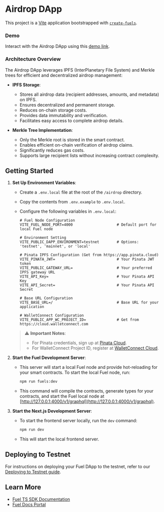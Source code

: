 # Airdrop DApp

This project is a [Vite](https://vitejs.dev/) application bootstrapped with [`create-fuels`](https://github.com/FuelLabs/fuels-ts/tree/master/packages/create-fuels).

### Demo

Interact with the Airdrop DApp using this [demo link](https://fuellabs.github.io/sway-examples/airdrop/).

### Architecture Overview

The Airdrop DApp leverages IPFS (InterPlanetary File System) and Merkle trees for efficient and decentralized airdrop management:

- **IPFS Storage**: 
  - Stores all airdrop data (recipient addresses, amounts, and metadata) on IPFS.
  - Ensures decentralized and permanent storage.
  - Reduces on-chain storage costs.
  - Provides data immutability and verification.
  - Facilitates easy access to complete airdrop details.

- **Merkle Tree Implementation**: 
  - Only the Merkle root is stored in the smart contract.
  - Enables efficient on-chain verification of airdrop claims.
  - Significantly reduces gas costs.
  - Supports large recipient lists without increasing contract complexity.

## Getting Started

1. **Set Up Environment Variables**:
   - Create a `.env.local` file at the root of the `/airdrop` directory.
   - Copy the contents from `.env.example` to `.env.local`.
   - Configure the following variables in `.env.local`:

     ```plaintext
     # Fuel Node Configuration
     VITE_FUEL_NODE_PORT=4000                    # Default port for local Fuel node

     # Environment Setting
     VITE_PUBLIC_DAPP_ENVIRONMENT=testnet        # Options: 'testnet', 'mainnet', or 'local'

     # Pinata IPFS Configuration (Get from https://app.pinata.cloud)
     VITE_PINATA_JWT=                            # Your Pinata JWT token
     VITE_PUBLIC_GATEWAY_URL=                    # Your preferred IPFS gateway URL
     VITE_API_Key=                               # Your Pinata API Key
     VITE_API_Secret=                            # Your Pinata API Secret

     # Base URL Configuration
     VITE_BASE_URL=/                             # Base URL for your application

     # WalletConnect Configuration
     VITE_PUBLIC_APP_WC_PROJECT_ID=              # Get from https://cloud.walletconnect.com
     ```

   > ⚠️ **Important Notes**:
   > - For Pinata credentials, sign up at [Pinata Cloud](https://app.pinata.cloud).
   > - For WalletConnect Project ID, register at [WalletConnect Cloud](https://cloud.walletconnect.com).

2. **Start the Fuel Development Server**:
   - This server will start a local Fuel node and provide hot-reloading for your smart contracts. To start the local Fuel node, run:

      ```bash
      npm run fuels:dev
      ```

   - This command will compile the contracts, generate types for your contracts, and start the Fuel local node at [http://127.0.0.1:4000/v1/graphql](http://127.0.0.1:4000/v1/graphql).

3. **Start the Next.js Development Server**:
   - To start the frontend server locally, run the `dev` command:

     ```bash
     npm run dev
     ```

   - This will start the local frontend server.

## Deploying to Testnet

For instructions on deploying your Fuel DApp to the testnet, refer to our [Deploying to Testnet guide](https://docs.fuel.network/docs/fuels-ts/creating-a-fuel-dapp/deploying-a-dapp-to-testnet/).

## Learn More

- [Fuel TS SDK Documentation](https://docs.fuel.network/docs/fuels-ts/)
- [Fuel Docs Portal](https://docs.fuel.network/)
